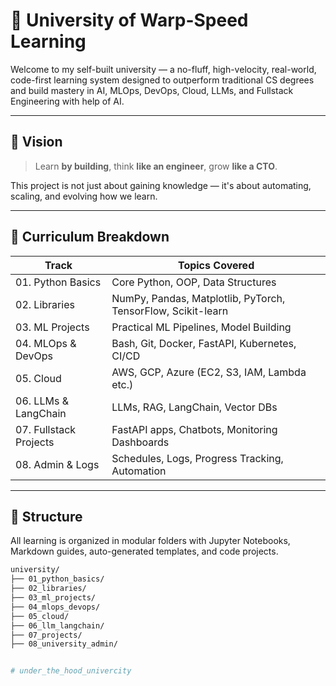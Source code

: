 # 🚀 University of Warp-Speed Learning

Welcome to my self-built university — a no-fluff, high-velocity, real-world, code-first learning system designed to outperform traditional CS degrees and build mastery in AI, MLOps, DevOps, Cloud, LLMs, and Fullstack Engineering with help of AI.

---

## 🎯 Vision

> Learn **by building**, think **like an engineer**, grow **like a CTO**.

This project is not just about gaining knowledge — it's about automating, scaling, and evolving how we learn.

---

## 🧠 Curriculum Breakdown

| Track | Topics Covered |
|-------|----------------|
| 01. Python Basics | Core Python, OOP, Data Structures |
| 02. Libraries | NumPy, Pandas, Matplotlib, PyTorch, TensorFlow, Scikit-learn |
| 03. ML Projects | Practical ML Pipelines, Model Building |
| 04. MLOps & DevOps | Bash, Git, Docker, FastAPI, Kubernetes, CI/CD |
| 05. Cloud | AWS, GCP, Azure (EC2, S3, IAM, Lambda etc.) |
| 06. LLMs & LangChain | LLMs, RAG, LangChain, Vector DBs |
| 07. Fullstack Projects | FastAPI apps, Chatbots, Monitoring Dashboards |
| 08. Admin & Logs | Schedules, Logs, Progress Tracking, Automation |

---

## 🧰 Structure

All learning is organized in modular folders with Jupyter Notebooks, Markdown guides, auto-generated templates, and code projects.

```bash
university/
├── 01_python_basics/
├── 02_libraries/
├── 03_ml_projects/
├── 04_mlops_devops/
├── 05_cloud/
├── 06_llm_langchain/
├── 07_projects/
├── 08_university_admin/


#   u n d e r _ t h e _ h o o d _ u n i v e r c i t y  
 